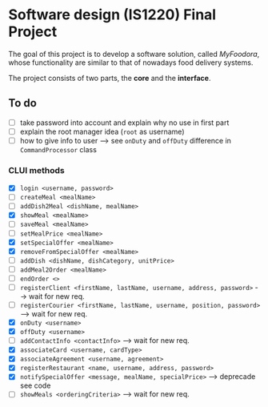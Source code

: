 # Software design (IS1220) Final Project
The goal of this project is to develop a software solution, called *MyFoodora*,
whose functionality are similar to that of nowadays food delivery systems.

The project consists of two parts, the **core** and the **interface**.

## To do
- [ ] take password into account and explain why no use in first part
- [ ] explain the root manager idea (`root` as username)
- [ ] how to give info to user --> see `onDuty` and `offDuty` difference in `CommandProcessor` class

### CLUI methods
- [x] `login <username, password>`
- [ ] `createMeal <mealName>`
- [ ] `addDish2Meal <dishName, mealName>`
- [x] `showMeal <mealName>`
- [ ] `saveMeal <mealName>`
- [ ] `setMealPrice <mealName>`
- [x] `setSpecialOffer <mealName>`
- [x] `removeFromSpecialOffer <mealName>`
- [ ] `addDish <dishName, dishCategory, unitPrice>`
- [ ] `addMeal2Order <mealName>`
- [ ] `endOrder <>` 
- [ ] `registerClient <firstName, lastName, username, address, password>` --> wait for new req.
- [ ] `registerCourier <firstName, lastName, username, position, password>` --> wait for new req.
- [x] `onDuty <username>`
- [x] `offDuty <username>`
- [ ] `addContactInfo <contactInfo>` --> wait for new req.
- [x] `associateCard <username, cardType>`
- [x] `associateAgreement <username, agreement>`
- [x] `registerRestaurant <name, username, address, password>`
- [x] `notifySpecialOffer <message, mealName, specialPrice>` --> deprecade see code
- [ ] `showMeals <orderingCriteria>` --> wait for new req.